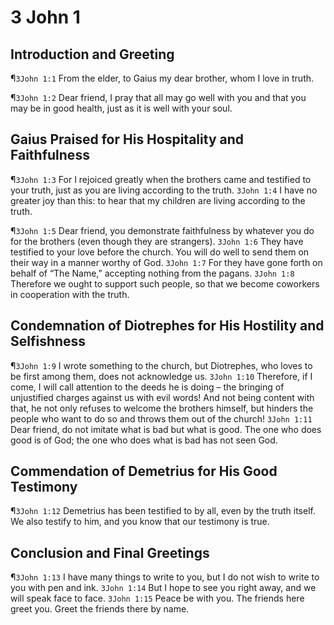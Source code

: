 # 3 John 1

## Introduction and Greeting
¶`3John 1:1` From the elder, to Gaius my dear brother, whom I love in truth.

¶`3John 1:2` Dear friend, I pray that all may go well with you and that you may be in good health, just as it is well with your soul.

## Gaius Praised for His Hospitality and Faithfulness
¶`3John 1:3` For I rejoiced greatly when the brothers came and testified to your truth, just as you are living according to the truth.
`3John 1:4` I have no greater joy than this: to hear that my children are living according to the truth.

¶`3John 1:5` Dear friend, you demonstrate faithfulness by whatever you do for the brothers (even though they are strangers).
`3John 1:6` They have testified to your love before the church. You will do well to send them on their way in a manner worthy of God.
`3John 1:7` For they have gone forth on behalf of “The Name,” accepting nothing from the pagans.
`3John 1:8` Therefore we ought to support such people, so that we become coworkers in cooperation with the truth.

## Condemnation of Diotrephes for His Hostility and Selfishness
¶`3John 1:9` I wrote something to the church, but Diotrephes, who loves to be first among them, does not acknowledge us.
`3John 1:10` Therefore, if I come, I will call attention to the deeds he is doing – the bringing of unjustified charges against us with evil words! And not being content with that, he not only refuses to welcome the brothers himself, but hinders the people who want to do so and throws them out of the church!
`3John 1:11` Dear friend, do not imitate what is bad but what is good. The one who does good is of God; the one who does what is bad has not seen God.

## Commendation of Demetrius for His Good Testimony
¶`3John 1:12` Demetrius has been testified to by all, even by the truth itself. We also testify to him, and you know that our testimony is true.

## Conclusion and Final Greetings
¶`3John 1:13` I have many things to write to you, but I do not wish to write to you with pen and ink.
`3John 1:14` But I hope to see you right away, and we will speak face to face.
`3John 1:15` Peace be with you. The friends here greet you. Greet the friends there by name.
